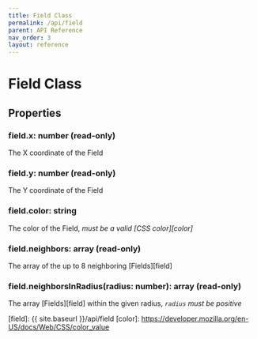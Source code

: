 ```yaml
---
title: Field Class
permalink: /api/field
parent: API Reference
nav_order: 3
layout: reference
---
```


# Field Class

## Properties

### field.**x**: number (read-only)
The X coordinate of the Field

### field.**y**: number (read-only)
The Y coordinate of the Field

### field.**color**: string
The color of the Field, *must be a valid [CSS color][color]*

### field.**neighbors**: array (read-only)
The array of the up to 8 neighboring [Fields][field]

### field.**neighborsInRadius**(radius: number): array (read-only)
The array [Fields][field] within the given radius, *`radius` must be positive*

[field]: {{ site.baseurl }}/api/field
[color]: https://developer.mozilla.org/en-US/docs/Web/CSS/color_value
